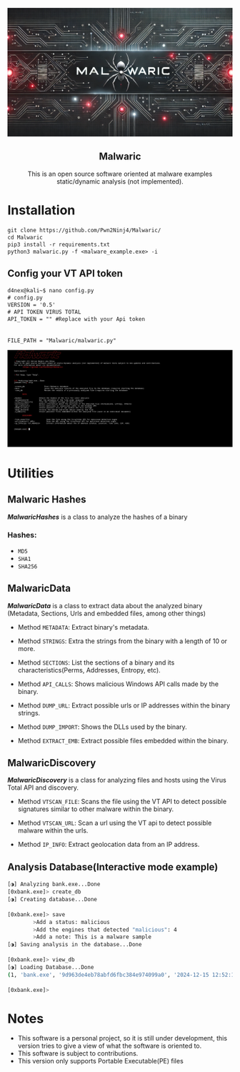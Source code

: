 ![Malwaric](images/malwaric1.webp)

<h2 align="center">Malwaric</h2>
<p align="center">
    This is an open source software oriented at malware examples static/dynamic analysis (not implemented).
</p>

# Installation
```console
git clone https://github.com/Pwn2Ninj4/Malwaric/
cd Malwaric
pip3 install -r requirements.txt
python3 malwaric.py -f <malware_example.exe> -i
```
## Config your VT API token
```console
d4nex@kali~$ nano config.py
# config.py
VERSION = '0.5'
# API TOKEN VIRUS TOTAL
API_TOKEN = "" #Replace with your Api token


FILE_PATH = "Malwaric/malwaric.py"
```

![help](images/sections.jpg)

# Utilities

## Malwaric Hashes

***MalwaricHashes*** is a class to analyze the hashes of a binary 
### Hashes:
- `MD5`
- `SHA1`
- `SHA256`

## MalwaricData

***MalwaricData*** is a class to extract data about the analyzed binary (Metadata, Sections, Urls and embedded files, among other things)

- Method `METADATA`: Extract binary's metadata.
  
- Method `STRINGS`: Extra the strings from the binary with a length of 10 or more.
  
- Method `SECTIONS`: List the sections of a binary and its characteristics(Perms, Addresses, Entropy, etc).
  
- Method `API_CALLS`: Shows malicious Windows API calls made by the binary.

- Method `DUMP_URL`: Extract possible urls or IP addresses within the binary strings.

- Method `DUMP_IMPORT`: Shows the DLLs used by the binary.

- Method `EXTRACT_EMB`: Extract possible files embedded within the binary.

## MalwaricDiscovery

***MalwaricDiscovery*** is a class for analyzing files and hosts using the Virus Total API and discovery.
            
- Method `VTSCAN_FILE`: Scans the file using the VT API to detect possible signatures similar to other malware within the binary.

- Method `VTSCAN_URL`: Scan a url using the VT api to detect possible malware within the urls.
        
- Method `IP_INFO`: Extract geolocation data from an IP address.

## Analysis Database(Interactive mode example)

```bash
[◑] Analyzing bank.exe...Done
[0xbank.exe]> create_db
[◑] Creating database...Done

[0xbank.exe]> save
        >Add a status: malicious
        >Add the engines that detected "malicious": 4
        >Add a note: This is a malware sample
[◑] Saving analysis in the database...Done

[0xbank.exe]> view_db
[◑] Loading Database...Done
(1, 'bank.exe', '9d963de4eb78abfd6fbc384e974099a0', '2024-12-15 12:52:12', 'malicious', 4, 'This is a malware sample')

[0xbank.exe]>
```
# Notes

- This software is a personal project, so it is still under development, this version tries to give a view of what the software is oriented to.
- This software is subject to contributions.
- This version only supports Portable Executable(PE) files
